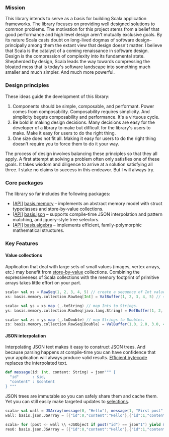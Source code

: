 ### Mission

This library intends to serve as a basis for building Scala application frameworks. The library focuses on providing well designed solutions to common problems. The motivation for this project stems from a belief that good performance and high level design aren't mutually exclusive goals. By its nature Scala casts doubt on long-lived dogmas of software design–principally among them the extant view that design doesn't matter. I believe that Scala is the catalyst of a coming renaissance in software design. Design is the compression of complexity into its fundamental state. Shepherded by design, Scala leads the way towards compressing the bloated mess that is today's software landscape into something much smaller and much simpler. And much more powerful.

### Design principles

These ideas guide the development of this library:

1. Components should be simple, composable, and performant. Power comes from composability. Composability requires simplicity. And simplicity begets composability and performance. It's a virtuous cycle.
2. Be bold in making design decisions. Many decisions are easy for the developer of a library to make but difficult for the library's users to make. Make it easy for users to do the right thing.
3. One size does not fit all. Making it easy for users to do the right thing doesn't require you to force them to do it your way.

The process of design involves balancing these principles so that they all apply. A first attempt at solving a problem often only satisfies one of these goals. It takes wisdom and diligence to arrive at a solution satisfying all three. I stake no claims to success in this endeavor. But I will always try.

### Core packages

The library so far includes the following packages:

- \[[API](http://scalabasis.github.com/latest/api/#basis.memory.package)\] [basis.memory](https://github.com/scalabasis/basis/wiki/basis.memory) – implements an abstract memory model with struct typeclasses and store-by-value collections.
- \[[API](http://scalabasis.github.com/latest/api/#basis.json.package)\] [basis.json](https://github.com/scalabasis/basis/wiki/basis.json) – supports compile-time JSON interpolation and pattern matching, and jquery-style tree selectors.
- \[[API](http://scalabasis.github.com/latest/api/#basis.algebra.package)\] [basis.algebra](https://github.com/scalabasis/basis/wiki/basis.algebra) – implements efficient, family-polymorphic mathematical structures.

### Key Features

#### Value collections

Application that deal with large sets of small values (images, vertex arrays, etc.) may benefit from [store-by-value](https://github.com/scalabasis/basis/wiki/basis.memory) collections. Combining the expressiveness of Scala collections with the memory footprint of primitive arrays takes little effort on your part.

```scala
scala> val xs = RawSeq(1, 2, 3, 4, 5) // create a sequence of Int values.
xs: basis.memory.collection.RawSeq[Int] = ValBuffer(1, 2, 3, 4, 5) // stored by-value.

scala> val ys = xs map (_.toString) // map Ints to Strings.
ys: basis.memory.collection.RawSeq[java.lang.String] = RefBuffer(1, 2, 3, 4, 5) // stored by reference.

scala> val zs = ys map (_.toDouble) // map Strings to Doubles.
zs: basis.memory.collection.RawSeq[Double] = ValBuffer(1.0, 2.0, 3.0, 4.0, 5.0) // stored by value again.
```

#### JSON interpolation

Interpolating JSON text makes it easy to construct JSON trees. And because parsing happens at compile-time you can have confidence that your application will always produce valid results. [Efficient bytecode](https://github.com/scalabasis/basis/wiki/basis.json#wiki-Bytecode_generation) replaces the interpolated text.

```scala
def message(id: Int, content: String) = json""" {
  "id"      : $id,
  "content" : $content
} """
```

JSON trees are immutable so you can safely share them and cache them. Yet you can still easily make targeted updates to [selections](https://github.com/scalabasis/basis/wiki/basis.json#wiki-Selections).

```scala
scala> val wall = JSArray(message(0, "Hello"), message(1, "First post"))
wall: basis.json.JSArray = [{"id":0,"content":"Hello"},{"id":1,"content":"First post"}]

scala> for (post <- wall \\ +JSObject if post("id") == json"1") yield message(1, "[$redacted]\n")
res0: basis.json.JSArray = [{"id":0,"content":"Hello"},{"id":1,"content":"[$redacted]\n"}]
```
